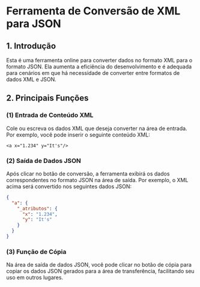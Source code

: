 # Ferramenta de Conversão de XML para JSON

## 1. Introdução
Esta é uma ferramenta online para converter dados no formato XML para o formato JSON. Ela aumenta a eficiência do desenvolvimento e é adequada para cenários em que há necessidade de converter entre formatos de dados XML e JSON.

## 2. Principais Funções

### (1) Entrada de Conteúdo XML
Cole ou escreva os dados XML que deseja converter na área de entrada. Por exemplo, você pode inserir o seguinte conteúdo XML:
```
<a x="1.234" y="It's"/>
```

### (2) Saída de Dados JSON
Após clicar no botão de conversão, a ferramenta exibirá os dados correspondentes no formato JSON na área de saída. Por exemplo, o XML acima será convertido nos seguintes dados JSON:
```json
{
  "a": {
    "_atributos": {
      "x": "1.234",
      "y": "It's"
    }
  }
}
```

### (3) Função de Cópia
Na área de saída de dados JSON, você pode clicar no botão de cópia para copiar os dados JSON gerados para a área de transferência, facilitando seu uso em outros lugares.
